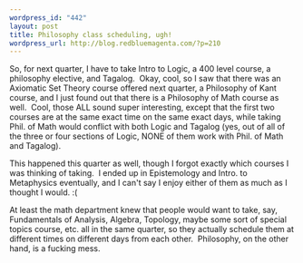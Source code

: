 ```yaml
--- 
wordpress_id: "442"
layout: post
title: Philosophy class scheduling, ugh!
wordpress_url: http://blog.redbluemagenta.com/?p=210
---
```

So, for next quarter, I have to take Intro to Logic, a 400 level course, a philosophy elective, and Tagalog.  Okay, cool, so I saw that there was an Axiomatic Set Theory course offered next quarter, a Philosophy of Kant course, and I just found out that there is a Philosophy of Math course as well.  Cool, those ALL sound super interesting, except that the first two courses are at the same exact time on the same exact days, while taking Phil. of Math would conflict with both Logic and Tagalog (yes, out of all of the three or four sections of Logic, NONE of them work with Phil. of Math and Tagalog).

This happened this quarter as well, though I forgot exactly which courses I was thinking of taking.  I ended up in Epistemology and Intro. to Metaphysics eventually, and I can't say I enjoy either of them as much as I thought I would. :(

At least the math department knew that people would want to take, say, Fundamentals of Analysis, Algebra, Topology, maybe some sort of special topics course, etc. all in the same quarter, so they actually schedule them at different times on different days from each other.  Philosophy, on the other hand, is a fucking mess.
